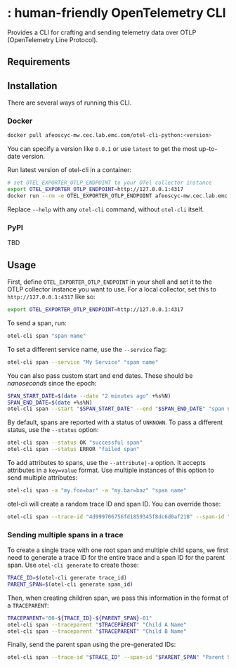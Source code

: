 # : human-friendly OpenTelemetry CLI

Provides a CLI for crafting and sending telemetry data over OTLP (OpenTelemetry Line Protocol).

## Requirements

## Installation

There are several ways of running this CLI.

### Docker

```sh
docker pull afeoscyc-mw.cec.lab.emc.com/otel-cli-python:<version>
```

You can specify a version like `0.0.1` or use `latest` to get the most up-to-date version.

Run latest version of otel-cli in a container:

```sh
# set OTEL_EXPORTER_OTLP_ENDPOINT to your OTel collector instance
export OTEL_EXPORTER_OTLP_ENDPOINT=http://127.0.0.1:4317
docker run --rm -e OTEL_EXPORTER_OTLP_ENDPOINT afeoscyc-mw.cec.lab.emc.com/otel-cli-python:latest --help
```

Replace `--help` with any `otel-cli` command, without `otel-cli` itself.

### PyPI

TBD

## Usage

First, define `OTEL_EXPORTER_OTLP_ENDPOINT` in your shell and set it to the OTLP collector instance you want to use.
For a local collector, set this to `http://127.0.0.1:4317` like so:

```sh
export OTEL_EXPORTER_OTLP_ENDPOINT=http://127.0.0.1:4317
```

To send a span, run:

```sh
otel-cli span "span name"
```

To set a different service name, use the `--service` flag:

```sh
otel-cli span --service "My Service" "span name"
```

You can also pass custom start and end dates. These should be *nanoseconds* since the epoch:

```sh
SPAN_START_DATE=$(date --date "2 minutes ago" +%s%N)
SPAN_END_DATE=$(date +%s%N)
otel-cli span --start "$SPAN_START_DATE" --end "$SPAN_END_DATE" "span name"
```

By default, spans are reported with a status of `UNKNOWN`. To pass a different status, use the `--status` option:

```sh
otel-cli span --status OK "successful span"
otel-cli span --status ERROR "failed span"
```

To add attributes to spans, use the `--attribute|-a` option. It accepts attributes in a `key=value` format. Use multiple instances of this option to send multiple attributes:

```sh
otel-cli span -a "my.foo=bar" -a "my.bar=baz" "span name"
```

otel-cli will create a random trace ID and span ID. You can override those:

```sh
otel-cli span --trace-id "4d999706756fd1859345f8dc6d0af218" --span-id "ac2a3b2b19ac602d"
```

### Sending multiple spans in a trace

To create a single trace with one root span and multiple child spans, we first need to generate a trace ID for the entire trace and a span ID for the parent span. Use `otel-cli generate` to create those:

```sh
TRACE_ID=$(otel-cli generate trace_id)
PARENT_SPAN=$(otel-cli generate span_id)
```

Then, when creating children span, we pass this information in the format of a `TRACEPARENT`:

```sh
TRACEPARENT="00-${TRACE_ID}-${PARENT_SPAN}-01"
otel-cli span --traceparent "$TRACEPARENT" "Child A Name"
otel-cli span --traceparent "$TRACEPARENT" "Child B Name"
```

Finally, send the parent span using the pre-generated IDs:

```sh
otel-cli span --trace-id "$TRACE_ID" --span-id "$PARENT_SPAN" "Parent Span Name"
```
